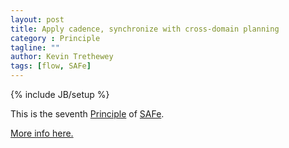 ```yaml
---
layout: post
title: Apply cadence, synchronize with cross-domain planning
category : Principle
tagline: ""
author: Kevin Trethewey
tags: [flow, SAFe]
---
```

{% include JB/setup %}

This is the seventh [Principle](/principles.html) of [SAFe](/Archetype/SAFe/).

[More info here.](http://scaledagileframework.com/apply-cadence-synchronize-with-cross-domain-planning/)


